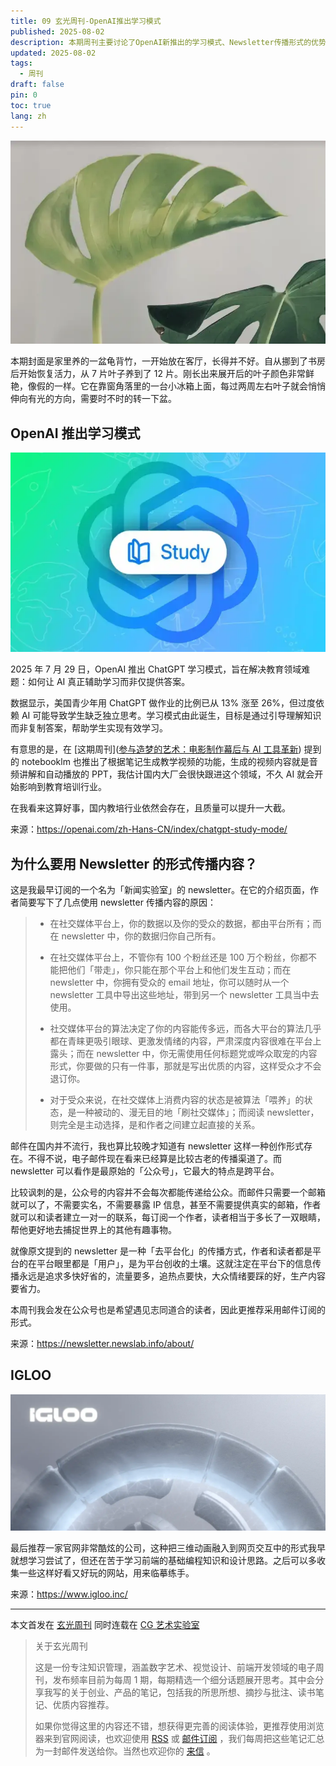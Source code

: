 ```yaml
---
title: 09 玄光周刊-OpenAI推出学习模式
published: 2025-08-02
description: 本期周刊主要讨论了OpenAI新推出的学习模式、Newsletter传播形式的优势，以及推荐了IGLOO公司的创意网站设计。
updated: 2025-08-02
tags:
  - 周刊
draft: false
pin: 0
toc: true
lang: zh
---
```


![封面](../_images/09%20玄光周刊-OpenAI推出学习模式-1754681868774.webp)

本期封面是家里养的一盆龟背竹，一开始放在客厅，长得并不好。自从挪到了书房后开始恢复活力，从 7 片叶子养到了 12 片。刚长出来展开后的叶子颜色非常鲜艳，像假的一样。它在靠窗角落里的一台小冰箱上面，每过两周左右叶子就会悄悄伸向有光的方向，需要时不时的转一下盆。

## OpenAI 推出学习模式

![ChatGPT学习模式](../_images/09%20玄光周刊-OpenAI推出学习模式-1754681884779.webp)

2025 年 7 月 29 日，OpenAI 推出 ChatGPT 学习模式，旨在解决教育领域难题：如何让 AI 真正辅助学习而非仅提供答案。

数据显示，美国青少年用 ChatGPT 做作业的比例已从 13% 涨至 26%，但过度依赖 AI 可能导致学生缺乏独立思考。学习模式由此诞生，目标是通过引导理解知识而非复制答案，帮助学生实现有效学习。

有意思的是，在 [这期周刊]([参与造梦的艺术：电影制作幕后与 AI 工具革新](https://cgartlab.com/05-the-art-of-dreammaking-behind-the-scenes-of-film-production-and-the-innovation-of-ai-tools/)) 提到的 notebooklm 也推出了根据笔记生成教学视频的功能，生成的视频内容就是音频讲解和自动播放的 PPT，我估计国内大厂会很快跟进这个领域，不久 AI 就会开始影响到教育培训行业。

在我看来这算好事，国内教培行业依然会存在，且质量可以提升一大截。

来源：https://openai.com/zh-Hans-CN/index/chatgpt-study-mode/

## 为什么要用 Newsletter 的形式传播内容？

这是我最早订阅的一个名为「新闻实验室」的 newsletter。在它的介绍页面，作者简要写下了几点使用 newsletter 传播内容的原因：

> - 在社交媒体平台上，你的数据以及你的受众的数据，都由平台所有；而在 newsletter 中，你的数据归你自己所有。
> 
> - 在社交媒体平台上，不管你有 100 个粉丝还是 100 万个粉丝，你都不能把他们「带走」，你只能在那个平台上和他们发生互动；而在 newsletter 中，你拥有受众的 email 地址，你可以随时从一个 newsletter 工具中导出这些地址，带到另一个 newsletter 工具当中去使用。
> 
> - 社交媒体平台的算法决定了你的内容能传多远，而各大平台的算法几乎都在青睐更吸引眼球、更激发情绪的内容，严肃深度内容很难在平台上露头；而在 newsletter 中，你无需使用任何标题党或哗众取宠的内容形式，你要做的只有一件事，那就是写出优质的内容，这样受众才不会退订你。
> 
> - 对于受众来说，在社交媒体上消费内容的状态是被算法「喂养」的状态，是一种被动的、漫无目的地「刷社交媒体」；而阅读 newsletter，则完全是主动选择，是和作者之间建立起直接的关系。

邮件在国内并不流行，我也算比较晚才知道有 newsletter 这样一种创作形式存在。不得不说，电子邮件现在看来已经算是比较古老的传播渠道了。而 newsletter 可以看作是最原始的「公众号」，它最大的特点是跨平台。

比较讽刺的是，公众号的内容并不会每次都能传递给公众。而邮件只需要一个邮箱就可以了，不需要实名，不需要暴露 IP 信息，甚至不需要提供真实的邮箱，作者就可以和读者建立一对一的联系，每订阅一个作者，读者相当于多长了一双眼睛，帮他更好地去捕捉世界上的其他有趣事物。

就像原文提到的 newsletter 是一种「去平台化」的传播方式，作者和读者都是平台的在平台眼里都是「用户」，是为平台创收的土壤。这就注定在平台下的信息传播永远是追求多快好省的，流量要多，追热点要快，大众情绪要踩的好，生产内容要省力。

本周刊我会发在公众号也是希望遇见志同道合的读者，因此更推荐采用邮件订阅的形式。

来源：https://newsletter.newslab.info/about/

## IGLOO

![IGLOO创意官网](../_images/09%20玄光周刊-OpenAI推出学习模式-1754681899473.webp)

最后推荐一家官网非常酷炫的公司，这种把三维动画融入到网页交互中的形式我早就想学习尝试了，但还在苦于学习前端的基础编程知识和设计思路。之后可以多收集一些这样好看又好玩的网站，用来临摹练手。

来源：https://www.igloo.inc/

---

本文首发在 [玄光周刊](https://weekly.cgartlab.com) 同时连载在 [CG 艺术实验室](https://cgartlab.com)

> 关于玄光周刊
>
> 这是一份专注知识管理，涵盖数字艺术、视觉设计、前端开发领域的电子周刊，发布频率目前为每周 1 期，每期精选一个细分话题展开思考。其中会分享我写的关于创业、产品的笔记，包括我的所思所想、摘抄与批注、读书笔记、优质内容推荐。
>
> 如果你觉得这里的内容还不错，想获得更完善的阅读体验，更推荐使用浏览器来到官网阅读，也欢迎使用 [RSS](https://weekly.cgartlab.com/feed/atom) 或 [邮件订阅](https://weekly.cgartlab.com/) ，我们每周把这些笔记汇总为一封邮件发送给你。当然也欢迎你的 [来信](mailto:info@cgartlab.com) 。
